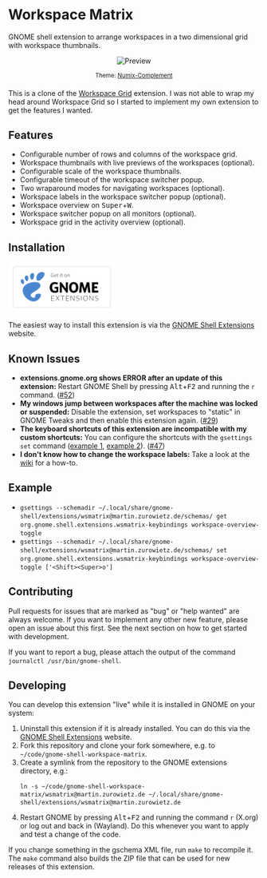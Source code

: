 # Workspace Matrix

GNOME shell extension to arrange workspaces in a two dimensional grid with workspace thumbnails.

<p align="center">
   <img src="preview.png" alt="Preview">
</p>
<p align="center">
   <sup>Theme: <a href="https://github.com/mzur/Numix-Complement">Numix-Complement</a></sup>
</p>

This is a clone of the [Workspace Grid](https://github.com/zakkak/workspace-grid) extension. I was not able to wrap my head around Workspace Grid so I started to implement my own extension to get the features I wanted.

## Features

- Configurable number of rows and columns of the workspace grid.
- Workspace thumbnails with live previews of the workspaces (optional).
- Configurable scale of the workspace thumbnails.
- Configurable timeout of the workspace switcher popup.
- Two wraparound modes for navigating workspaces (optional).
- Workspace labels in the workspace switcher popup (optional).
- Workspace overview on <kbd>Super</kbd>+<kbd>W</kbd>.
- Workspace switcher popup on all monitors (optional).
- Workspace grid in the activity overview (optional).

## Installation

[<img src="https://raw.githubusercontent.com/andyholmes/gnome-shell-extensions-badge/master/get-it-on-ego.svg?sanitize=true" height="100">](https://extensions.gnome.org/extension/1485/workspace-matrix/)

The easiest way to install this extension is via the [GNOME Shell Extensions](https://extensions.gnome.org/extension/1485/workspace-matrix/) website.

## Known Issues

- **extensions.gnome.org shows ERROR after an update of this extension:**
   Restart GNOME Shell by pressing <kbd>Alt</kbd>+<kbd>F2</kbd> and running the `r` command. ([#52](https://github.com/mzur/gnome-shell-wsmatrix/issues/52))
- **My windows jump between workspaces after the machine was locked or suspended:**
   Disable the extension, set workspaces to "static" in GNOME Tweaks and then enable this extension again. ([#29](https://github.com/mzur/gnome-shell-wsmatrix/issues/29))
- **The keyboard shortcuts of this extension are incompatible with my custom shortcuts:**
   You can configure the shortcuts with the `gsettings set` command ([example 1](https://github.com/mzur/gnome-shell-wsmatrix/issues/47#issuecomment-522951600), [example 2](https://github.com/mzur/gnome-shell-wsmatrix/issues/62#issuecomment-539555329)). ([#47](https://github.com/mzur/gnome-shell-wsmatrix/issues/47))
- **I don't know how to change the workspace labels:**
  Take a look at the [wiki](https://github.com/mzur/gnome-shell-wsmatrix/wiki/Assigning-custom-labels-to-workspaces) for a how-to.

## Example
- `gsettings --schemadir ~/.local/share/gnome-shell/extensions/wsmatrix@martin.zurowietz.de/schemas/ get org.gnome.shell.extensions.wsmatrix-keybindings workspace-overview-toggle`
- `gsettings --schemadir ~/.local/share/gnome-shell/extensions/wsmatrix@martin.zurowietz.de/schemas/ set org.gnome.shell.extensions.wsmatrix-keybindings workspace-overview-toggle ['<Shift><Super>o']`

## Contributing

Pull requests for issues that are marked as "bug" or "help wanted" are always welcome. If you want to implement any other new feature, please open an issue about this first. See the next section on how to get started with development.

If you want to report a bug, please attach the output of the command `journalctl /usr/bin/gnome-shell`.

## Developing

You can develop this extension "live" while it is installed in GNOME on your system:

1. Uninstall this extension if it is already installed. You can do this via the [GNOME Shell Extensions](https://extensions.gnome.org/extension/1485/workspace-matrix/) website.
2. Fork this repository and clone your fork somewhere, e.g. to `~/code/gnome-shell-workspace-matrix`.
3. Create a symlink from the repository to the GNOME extensions directory, e.g.:
   ```
   ln -s ~/code/gnome-shell-workspace-matrix/wsmatrix@martin.zurowietz.de ~/.local/share/gnome-shell/extensions/wsmatrix@martin.zurowietz.de
   ```
4. Restart GNOME by pressing <kbd>Alt</kbd>+<kbd>F2</kbd> and running the command `r` (X.org) or log out and back in (Wayland). Do this whenever you want to apply and test a change of the code.

If you change something in the gschema XML file, run `make` to recompile it. The `make` command also builds the ZIP file that can be used for new releases of this extension.
